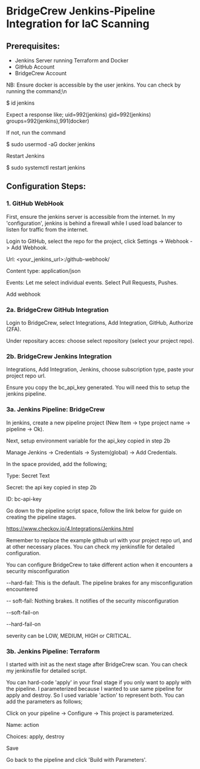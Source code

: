 <!DOCTYPE html>
<html>
<head>
 
</head>
<body>

# BridgeCrew Jenkins-Pipeline Integration for IaC Scanning

## Prerequisites:

- Jenkins Server running Terraform and Docker
- GitHub Account
- BridgeCrew Account

NB: Ensure docker is accessible by the user jenkins. You can check by running the command;\n
<head>$ id jenkins</head>

Expect a response like; uid=992(jenkins) gid=992(jenkins) groups=992(jenkins),991(docker)

If not, run the command

$ sudo usermod -aG docker jenkins

Restart Jenkins

$ sudo systemctl restart jenkins

## Configuration Steps:

### 1. GitHub WebHook

First, ensure the jenkins server is accessible from the internet. In my 'configuration', jenkins is behind a firewall while I used load balancer to listen for traffic from the internet. 

Login to GitHub, select the repo for the project, click Settings -> Webhook -> Add Webhook. 

Url: <your_jenkins_url>:<port>/github-webhook/

Content type: application/json

Events: Let me select individual events. Select Pull Requests, Pushes. 

Add webhook

### 2a. BridgeCrew GitHub Integration

Login to BridgeCrew, select Integrations, Add Integration, GitHub, Authorize (2FA).

Under repositary acces: choose select repository (select your project repo). 


### 2b. BridgeCrew Jenkins Integration

Integrations, Add Integration, Jenkins, choose subscription type, paste your project repo url. 

Ensure you copy the bc_api_key generated. You will need this to setup the jenkins pipeline.

### 3a. Jenkins Pipeline: BridgeCrew

In jenkins, create a new pipeline project (New Item -> type project name -> pipeline -> Ok). 

Next, setup environment variable for the api_key copied in step 2b

Manage Jenkins -> Credentials -> System(global) -> Add Credentials. 

In the space provided, add the following;

Type: Secret Text

Secret: the api key copied in step 2b

ID: bc-api-key

Go down to the pipeline script space, follow the link below for guide on creating the pipeline stages.

https://www.checkov.io/4.Integrations/Jenkins.html

Remember to replace the example github url with your project repo url, and at other necessary places. You can check my jenkinsfile for detailed configuration. 

You can configure BridgeCrew to take different action when it encounters a security misconfiguration

--hard-fail: This is the default. The pipeline brakes for any misconfiguration encountered

-- soft-fail: Nothing brakes. It notifies of the security misconfiguration

--soft-fail-on <severity>

--hard-fail-on <severity>

severity can be LOW, MEDIUM, HIGH or CRITICAL. 

### 3b. Jenkins Pipeline: Terraform

I started with init as the next stage after BridgeCrew scan. You can check my jenkinsfile for detailed script. 

You can hard-code 'apply' in your final stage if you only want to apply with the pipeline. I parameterized because I wanted to use same pipeline for apply and destroy. So I used variable 'action' to represent both. You can add the parameters as follows;

Click on your pipeline -> Configure -> This project is parameterized.

Name: action

Choices: apply, destroy

Save

Go back to the pipeline and click 'Build with Parameters'.

</body>
</html>